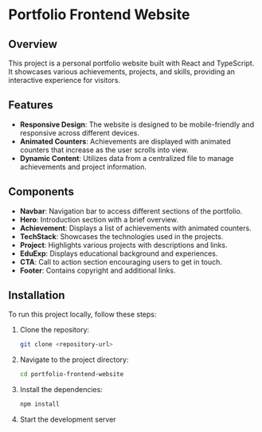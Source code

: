 # Portfolio Frontend Website

## Overview
This project is a personal portfolio website built with React and TypeScript. It showcases various achievements, projects, and skills, providing an interactive experience for visitors.

## Features
- **Responsive Design**: The website is designed to be mobile-friendly and responsive across different devices.
- **Animated Counters**: Achievements are displayed with animated counters that increase as the user scrolls into view.
- **Dynamic Content**: Utilizes data from a centralized file to manage achievements and project information.

## Components
- **Navbar**: Navigation bar to access different sections of the portfolio.
- **Hero**: Introduction section with a brief overview.
- **Achievement**: Displays a list of achievements with animated counters.
- **TechStack**: Showcases the technologies used in the projects.
- **Project**: Highlights various projects with descriptions and links.
- **EduExp**: Displays educational background and experiences.
- **CTA**: Call to action section encouraging users to get in touch.
- **Footer**: Contains copyright and additional links.

## Installation
To run this project locally, follow these steps:

1. Clone the repository:
   ```bash
   git clone <repository-url>
2. Navigate to the project directory:
   ```bash
   cd portfolio-frontend-website

3. Install the dependencies:
   ```bash
   npm install
4.  Start the development server
```npm run dev

